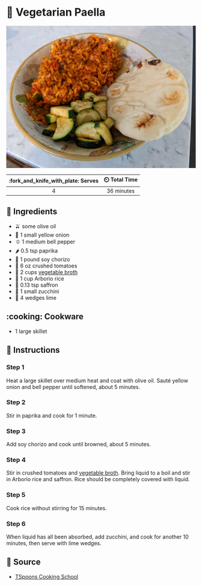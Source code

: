 # :stew: Vegetarian Paella

![Vegetarian Paella](../assets/images/vegetarian-paella.jpg)

| :fork_and_knife_with_plate: Serves | :timer_clock: Total Time |
|:----------------------------------:|:-----------------------: |
| 4 | 36 minutes |

## :salt: Ingredients

- :olive: some olive oil
- :onion: 1 small yellow onion
- :bell_pepper: 1 medium bell pepper
- :hot_pepper: 0.5 tsp paprika
- :hotdog: 1 pound soy chorizo
- :tomato: 6 oz crushed tomatoes
- :stew: 2 cups [vegetable broth][1]
- :rice: 1 cup Arborio rice
- :tulip: 0.13 tsp saffron
- :cucumber: 1 small zucchini
- :lemon: 4 wedges lime

## :cooking: Cookware

- 1 large skillet

## :pencil: Instructions

### Step 1

Heat a large skillet over medium heat and coat with olive oil. Sauté yellow onion and bell pepper until softened, about
5 minutes.

### Step 2

Stir in paprika and cook for 1 minute.

### Step 3

Add soy chorizo and cook until browned, about 5 minutes.

### Step 4

Stir in crushed tomatoes and [vegetable broth][1]. Bring liquid to a boil and stir in Arborio rice and saffron. Rice
should be completely covered with liquid.

### Step 5

Cook rice without stirring for 15 minutes.

### Step 6

When liquid has all been absorbed, add zucchini, and cook for another 10 minutes, then serve with lime wedges.

## :link: Source

- [TSpoons Cooking School](https://www.tspoons.com/)

[1]: <../ingredients/vegetable-broth.md>
